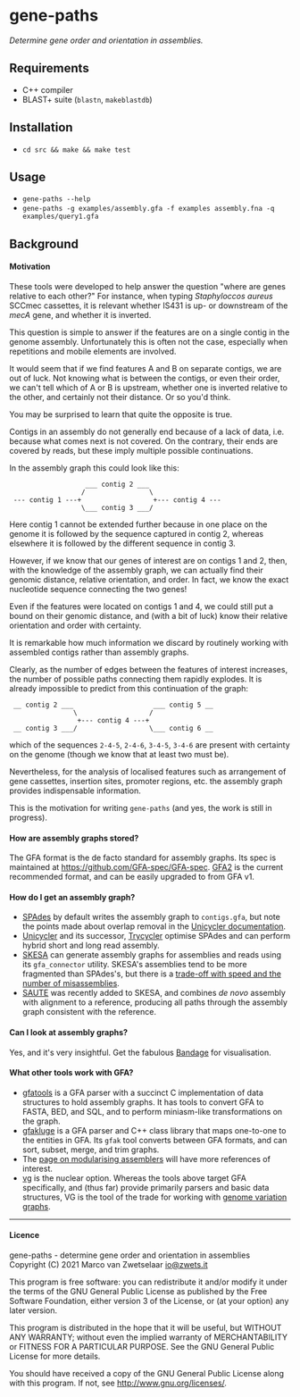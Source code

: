 # gene-paths

_Determine gene order and orientation in assemblies._


## Requirements

* C++ compiler
* BLAST+ suite (`blastn`, `makeblastdb`)


## Installation

* `cd src && make && make test`


## Usage

* `gene-paths --help`
* `gene-paths -g examples/assembly.gfa
              -f examples assembly.fna
              -q examples/query1.gfa`


## Background

#### Motivation

These tools  were developed to help answer the question "where are genes
relative to each other?"  For instance, when typing _Staphyloccos aureus_
SCCmec cassettes, it is relevant whether IS431 is up- or downstream of the
_mecA_ gene, and whether it is inverted.

This question is simple to answer if the features are on a single contig in
the genome assembly.  Unfortunately this is often not the case, especially
when repetitions and mobile elements are involved.

It would seem that if we find features A and B on separate contigs, we are
out of luck.  Not knowing what is between the contigs, or even their order,
we can't tell which of A or B is upstream, whether one is inverted relative
to the other, and certainly not their distance.  Or so you'd think.

You may be surprised to learn that quite the opposite is true.

Contigs in an assembly do not generally end because of a lack of data, i.e.
because what comes next is not covered.  On the contrary, their ends are
covered by reads, but these imply multiple possible continuations.

In the assembly graph this could look like this:

                       ___ contig 2 ___                
                      /                \                
     --- contig 1 ---+                  +--- contig 4 ---
                      \___ contig 3 ___/

Here contig 1 cannot be extended further because in one place on the genome
it is followed by the sequence captured in contig 2, whereas elsewhere it is
followed by the different sequence in contig 3.

However, if we know that our genes of interest are on contigs 1 and 2, then,
with the knowledge of the assembly graph, we can actually find their genomic
distance, relative orientation, and order.  In fact, we know the exact
nucleotide sequence connecting the two genes!

Even if the features were located on contigs 1 and 4, we could still put a
bound on their genomic distance, and (with a bit of luck) know their relative
orientation and order with certainty.

It is remarkable how much information we discard by routinely working with
assembled contigs rather than assembly graphs.

Clearly, as the number of edges between the features of interest increases,
the number of possible paths connecting them rapidly explodes.  It is already
impossible to predict from this continuation of the graph:

     __ contig 2 ___                    ___ contig 5 __
                    \                  /
                     +--- contig 4 ---+
     __ contig 3 ___/                  \___ contig 6 __

which of the sequences `2-4-5`, `2-4-6`, `3-4-5`, `3-4-6` are present with
certainty on the genome (though we know that at least two must be).

Nevertheless, for the analysis of localised features such as arrangement of
gene cassettes, insertion sites, promoter regions, etc. the assembly graph
provides indispensable information.

This is the motivation for writing `gene-paths` (and yes, the work is still
in progress).

#### How are assembly graphs stored?

The GFA format is the de facto standard for assembly graphs.  Its spec is
maintained at <https://github.com/GFA-spec/GFA-spec>.
[GFA2](https://github.com/GFA-spec/GFA-spec/blob/master/GFA2.md) is the
current recommended format, and can be easily upgraded to from GFA v1.

#### How do I get an assembly graph?

* [SPAdes](http://cab.spbu.ru/software/spades/) by default writes the assembly
  graph to `contigs.gfa`, but note the points made about overlap removal in
  the [Unicycler documentation](https://github.com/rrwick/Unicycler#background).
* [Unicycler](https://github.com/rrwick/Unicycler) and its successor,
  [Trycycler](https://github.com/rrwick/Trycycler/wiki) optimise SPAdes and
  can perform hybrid short and long read assembly.
* [SKESA](https://github.com/ncbi/SKESA.git) can generate assembly graphs for
  assemblies and reads using its `gfa_connector` utility.  SKESA's assemblies
  tend to be more fragmented than SPAdes's, but there is a
  [trade-off with speed and the number of misassemblies](https://cab.spbu.ru/benchmarking-tools-for-de-novo-microbial-assembly/).
* [SAUTE](https://github.com/ncbi/SKESA#saute---sequence-assembly-using-target-enrichment)
  was recently added to SKESA, and combines _de novo_ assembly with alignment
  to a reference, producing all paths through the assembly graph consistent
  with the reference.

#### Can I look at assembly graphs?

Yes, and it's very insightful.  Get the fabulous
[Bandage](https://github.com/rrwick/Bandage) for visualisation.

#### What other tools work with GFA?

* [gfatools](https://github.com/lh3/gfatools) is a GFA parser with a succinct
  C implementation of data structures to hold assembly graphs.  It has tools
  to convert GFA to FASTA, BED, and SQL, and to perform miniasm-like
  transformations on the graph.
* [gfakluge](https://github.com/edawson/gfakluge) is a GFA parser and C++
  class library that maps one-to-one to the entities in GFA.  Its `gfak` tool
  converts between GFA formats, and can sort, subset, merge, and trim graphs.
* The [page on modularising assemblers](https://github.com/GFA-spec/assembler-components)
  will have more references of interest.
* [vg](https://github.com/vgteam/vg) is the nuclear option.  Whereas the tools
  above target GFA specifically, and (thus far) provide primarily parsers and
  basic data structures, VG is the tool of the trade for working with [genome
  variation graphs]().


---
#### Licence

gene-paths - determine gene order and orientation in assemblies  
Copyright (C) 2021  Marco van Zwetselaar <io@zwets.it>

This program is free software: you can redistribute it and/or modify
it under the terms of the GNU General Public License as published by
the Free Software Foundation, either version 3 of the License, or
(at your option) any later version.

This program is distributed in the hope that it will be useful,
but WITHOUT ANY WARRANTY; without even the implied warranty of
MERCHANTABILITY or FITNESS FOR A PARTICULAR PURPOSE.  See the
GNU General Public License for more details.

You should have received a copy of the GNU General Public License
along with this program.  If not, see <http://www.gnu.org/licenses/>.

